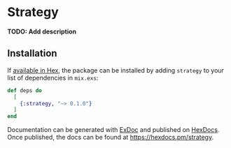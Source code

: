 # Strategy

**TODO: Add description**

## Installation

If [available in Hex](https://hex.pm/docs/publish), the package can be installed
by adding `strategy` to your list of dependencies in `mix.exs`:

```elixir
def deps do
  [
    {:strategy, "~> 0.1.0"}
  ]
end
```

Documentation can be generated with [ExDoc](https://github.com/elixir-lang/ex_doc)
and published on [HexDocs](https://hexdocs.pm). Once published, the docs can
be found at <https://hexdocs.pm/strategy>.

